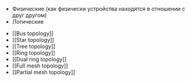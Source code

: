 
* Физические (как физически устройства находятся в отношении с друг другом)
* Логические

- [[Bus topology]]
- [[Star topology]]
- [[Tree topology]]
- [[Ring topology]]
- [[Dual ring topology]]
- [[Full mesh topology]]
- [[Partial mesh topology]]
